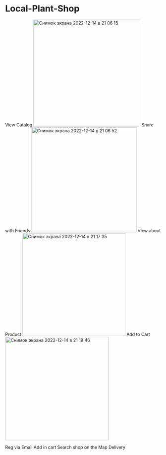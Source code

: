 # Local-Plant-Shop
View Catalog
<img width="345" alt="Снимок экрана 2022-12-14 в 21 06 15" src="https://user-images.githubusercontent.com/113779387/207650577-adb5b96b-aec6-4331-b7db-c99fc2f49277.png">
Share with Friends
<img width="339" alt="Снимок экрана 2022-12-14 в 21 06 52" src="https://user-images.githubusercontent.com/113779387/207650647-54ac67cf-8833-49c8-b776-f2632cbdc7eb.png">
View about Product
<img width="332" alt="Снимок экрана 2022-12-14 в 21 17 35" src="https://user-images.githubusercontent.com/113779387/207650674-2cd2f9c1-85bf-4641-bd7f-25af5714f514.png">
Add to Cart
<img width="334" alt="Снимок экрана 2022-12-14 в 21 19 46" src="https://user-images.githubusercontent.com/113779387/207650686-105222c7-1fc9-4318-9627-80dbffbe33ea.png">


Reg via Email
Add in cart
Search shop on the Map
Delivery

